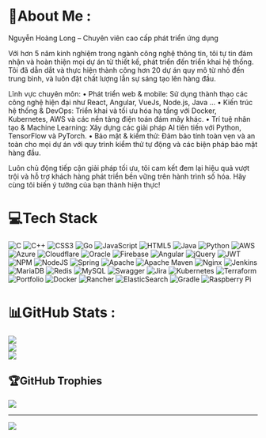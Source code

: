 # 💫About Me :
Nguyễn Hoàng Long – Chuyên viên cao cấp phát triển ứng dụng

Với hơn 5 năm kinh nghiệm trong ngành công nghệ thông tin, tôi tự tin đảm nhận và hoàn thiện mọi dự án từ thiết kế, phát triển đến triển khai hệ thống. Tôi đã dẫn dắt và thực hiện thành công hơn 20 dự án quy mô từ nhỏ đến trung bình, và luôn đặt chất lượng lẫn sự sáng tạo lên hàng đầu.

Lĩnh vực chuyên môn:
• Phát triển web & mobile: Sử dụng thành thạo các công nghệ hiện đại như React, Angular, VueJs, Node.js, Java …
• Kiến trúc hệ thống & DevOps: Triển khai và tối ưu hóa hạ tầng với Docker, Kubernetes, AWS và các nền tảng điện toán đám mây khác.
• Trí tuệ nhân tạo & Machine Learning: Xây dựng các giải pháp AI tiên tiến với Python, TensorFlow và PyTorch.
• Bảo mật & kiểm thử: Đảm bảo tính toàn vẹn và an toàn cho mọi dự án với quy trình kiểm thử tự động và các biện pháp bảo mật hàng đầu.

Luôn chủ động tiếp cận giải pháp tối ưu, tôi cam kết đem lại hiệu quả vượt trội và hỗ trợ khách hàng phát triển bền vững trên hành trình số hóa. Hãy cùng tôi biến ý tưởng của bạn thành hiện thực!

# 💻Tech Stack
![C](https://img.shields.io/badge/c-%2300599C.svg?style=for-the-badge&logo=c&logoColor=white) ![C++](https://img.shields.io/badge/c++-%2300599C.svg?style=for-the-badge&logo=c%2B%2B&logoColor=white) ![CSS3](https://img.shields.io/badge/css3-%231572B6.svg?style=for-the-badge&logo=css3&logoColor=white) ![Go](https://img.shields.io/badge/go-%2300ADD8.svg?style=for-the-badge&logo=go&logoColor=white) ![JavaScript](https://img.shields.io/badge/javascript-%23323330.svg?style=for-the-badge&logo=javascript&logoColor=%23F7DF1E) ![HTML5](https://img.shields.io/badge/html5-%23E34F26.svg?style=for-the-badge&logo=html5&logoColor=white) ![Java](https://img.shields.io/badge/java-%23ED8B00.svg?style=for-the-badge&logo=java&logoColor=white) ![Python](https://img.shields.io/badge/python-3670A0?style=for-the-badge&logo=python&logoColor=ffdd54) ![AWS](https://img.shields.io/badge/AWS-%23FF9900.svg?style=for-the-badge&logo=amazon-aws&logoColor=white) ![Azure](https://img.shields.io/badge/azure-%230072C6.svg?style=for-the-badge&logo=azure-devops&logoColor=white) ![Cloudflare](https://img.shields.io/badge/Cloudflare-F38020?style=for-the-badge&logo=Cloudflare&logoColor=white) ![Oracle](https://img.shields.io/badge/Oracle-F80000?style=for-the-badge&logo=oracle&logoColor=white) ![Firebase](https://img.shields.io/badge/firebase-%23039BE5.svg?style=for-the-badge&logo=firebase) ![Angular](https://img.shields.io/badge/angular-%23DD0031.svg?style=for-the-badge&logo=angular&logoColor=white) ![jQuery](https://img.shields.io/badge/jquery-%230769AD.svg?style=for-the-badge&logo=jquery&logoColor=white) ![JWT](https://img.shields.io/badge/JWT-black?style=for-the-badge&logo=JSON%20web%20tokens) ![NPM](https://img.shields.io/badge/NPM-%23000000.svg?style=for-the-badge&logo=npm&logoColor=white) ![NodeJS](https://img.shields.io/badge/node.js-6DA55F?style=for-the-badge&logo=node.js&logoColor=white) ![Spring](https://img.shields.io/badge/spring-%236DB33F.svg?style=for-the-badge&logo=spring&logoColor=white) ![Apache](https://img.shields.io/badge/apache-%23D42029.svg?style=for-the-badge&logo=apache&logoColor=white) ![Apache Maven](https://img.shields.io/badge/Apache%20Maven-C71A36?style=for-the-badge&logo=Apache%20Maven&logoColor=white) ![Nginx](https://img.shields.io/badge/nginx-%23009639.svg?style=for-the-badge&logo=nginx&logoColor=white) ![Jenkins](https://img.shields.io/badge/jenkins-%232C5263.svg?style=for-the-badge&logo=jenkins&logoColor=white) ![MariaDB](https://img.shields.io/badge/MariaDB-003545?style=for-the-badge&logo=mariadb&logoColor=white) ![Redis](https://img.shields.io/badge/redis-%23DD0031.svg?style=for-the-badge&logo=redis&logoColor=white) ![MySQL](https://img.shields.io/badge/mysql-%2300f.svg?style=for-the-badge&logo=mysql&logoColor=white) ![Swagger](https://img.shields.io/badge/-Swagger-%23Clojure?style=for-the-badge&logo=swagger&logoColor=white) ![Jira](https://img.shields.io/badge/jira-%230A0FFF.svg?style=for-the-badge&logo=jira&logoColor=white) ![Kubernetes](https://img.shields.io/badge/kubernetes-%23326ce5.svg?style=for-the-badge&logo=kubernetes&logoColor=white) ![Terraform](https://img.shields.io/badge/terraform-%235835CC.svg?style=for-the-badge&logo=terraform&logoColor=white) ![Portfolio](https://img.shields.io/badge/Portfolio-%23000000.svg?style=for-the-badge&logo=firefox&logoColor=#FF7139) ![Docker](https://img.shields.io/badge/docker-%230db7ed.svg?style=for-the-badge&logo=docker&logoColor=white) ![Rancher](https://img.shields.io/badge/rancher-%230075A8.svg?style=for-the-badge&logo=rancher&logoColor=white) ![ElasticSearch](https://img.shields.io/badge/-ElasticSearch-005571?style=for-the-badge&logo=elasticsearch) ![Gradle](https://img.shields.io/badge/Gradle-02303A.svg?style=for-the-badge&logo=Gradle&logoColor=white) ![Raspberry Pi](https://img.shields.io/badge/-RaspberryPi-C51A4A?style=for-the-badge&logo=Raspberry-Pi)
# 📊GitHub Stats :
![](https://github-readme-stats.vercel.app/api?username=HLong0902&theme=radical&hide_border=false&include_all_commits=false&count_private=false)<br/>
![](https://github-readme-streak-stats.herokuapp.com/?user=HLong0902&theme=radical&hide_border=false)<br/>
![](https://github-readme-stats.vercel.app/api/top-langs/?username=HLong0902&theme=radical&hide_border=false&include_all_commits=false&count_private=false&layout=compact)

## 🏆GitHub Trophies
![](https://github-trophies.vercel.app/?username=HLong0902&theme=onestar&no-frame=true&no-bg=false&margin-w=4)

---
[![](https://visitcount.itsvg.in/api?id=HLong0902&icon=1&color=10)](https://visitcount.itsvg.in)
